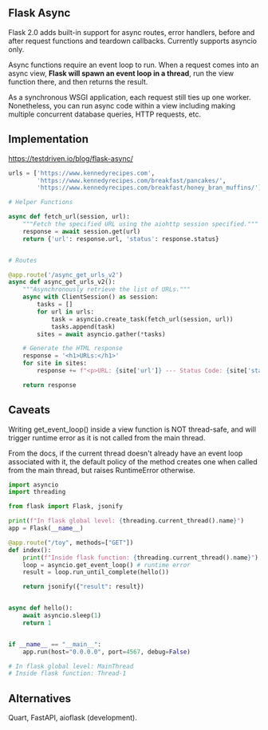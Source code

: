 ## Flask Async

Flask 2.0 adds built-in support for async routes, error handlers, before and after request functions and teardown callbacks. Currently supports asyncio only.

Async functions require an event loop to run. When a request comes into an async view, **Flask will spawn an event loop in a thread**, run the view function there, and then returns the result.

As a synchronous WSGI application, each request still ties up one worker. Nonetheless, you can run async code within a view including making multiple concurrent database queries, HTTP requests, etc.

## Implementation

https://testdriven.io/blog/flask-async/

```py
urls = ['https://www.kennedyrecipes.com',
        'https://www.kennedyrecipes.com/breakfast/pancakes/',
        'https://www.kennedyrecipes.com/breakfast/honey_bran_muffins/']

# Helper Functions

async def fetch_url(session, url):
    """Fetch the specified URL using the aiohttp session specified."""
    response = await session.get(url)
    return {'url': response.url, 'status': response.status}


# Routes

@app.route('/async_get_urls_v2')
async def async_get_urls_v2():
    """Asynchronously retrieve the list of URLs."""
    async with ClientSession() as session:
        tasks = []
        for url in urls:
            task = asyncio.create_task(fetch_url(session, url))
            tasks.append(task)
        sites = await asyncio.gather(*tasks)

    # Generate the HTML response
    response = '<h1>URLs:</h1>'
    for site in sites:
        response += f"<p>URL: {site['url']} --- Status Code: {site['status']}</p>"

    return response
```

## Caveats

Writing get_event_loop() inside a view function is NOT thread-safe, and will trigger runtime error as it is not called from the main thread.

From the docs, if the current thread doesn't already have an event loop associated with it, the default policy of the method creates one when called from the main thread, but raises RuntimeError otherwise.

```py
import asyncio
import threading

from flask import Flask, jsonify

print(f"In flask global level: {threading.current_thread().name}")
app = Flask(__name__)

@app.route("/toy", methods=["GET"])
def index():
    print(f"Inside flask function: {threading.current_thread().name}")
    loop = asyncio.get_event_loop() # runtime error
    result = loop.run_until_complete(hello())

    return jsonify({"result": result})


async def hello():
    await asyncio.sleep(1)
    return 1


if __name__ == "__main__":
    app.run(host="0.0.0.0", port=4567, debug=False)

# In flask global level: MainThread
# Inside flask function: Thread-1
```

## Alternatives

Quart, FastAPI, aioflask (development).

